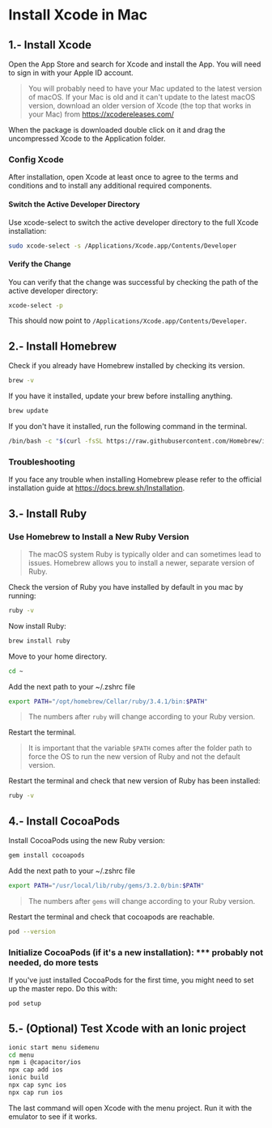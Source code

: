 
# Install Xcode in Mac




## 1.- Install Xcode

Open the App Store and search for Xcode and install the App.
You will need to sign in with your Apple ID account.

> You will probably need to have your Mac updated to the latest version of macOS.
> If your Mac is old and it can't update to the latest macOS version, download an older version of Xcode (the top that works in your Mac) from https://xcodereleases.com/

When the package is downloaded double click on it and drag the uncompressed Xcode to the Application folder.




### Config Xcode

After installation, open Xcode at least once to agree to the terms and conditions and to install any additional required components.




#### Switch the Active Developer Directory

Use xcode-select to switch the active developer directory to the full Xcode installation:

```bash
sudo xcode-select -s /Applications/Xcode.app/Contents/Developer
```




#### Verify the Change

You can verify that the change was successful by checking the path of the active developer directory:

```bash
xcode-select -p
```

This should now point to `/Applications/Xcode.app/Contents/Developer`.




## 2.- Install Homebrew

Check if you already have Homebrew installed by checking its version.

```bash
brew -v
```

If you have it installed, update your brew before installing anything.


```bash
brew update
```

If you don't have it installed, run the following command in the terminal.

```bash
/bin/bash -c "$(curl -fsSL https://raw.githubusercontent.com/Homebrew/install/HEAD/install.sh)"
```




### Troubleshooting

If you face any trouble when installing Homebrew please refer to the official installation guide at https://docs.brew.sh/Installation.




## 3.- Install Ruby

### Use Homebrew to Install a New Ruby Version

> The macOS system Ruby is typically older and can sometimes lead to issues.
> Homebrew allows you to install a newer, separate version of Ruby.

Check the version of Ruby you have installed by default in you mac by running:

```bash
ruby -v
```

Now install Ruby:

```bash
brew install ruby
```

Move to your home directory.

```bash
cd ~
```

Add the next path to your ~/.zshrc file

```bash
export PATH="/opt/homebrew/Cellar/ruby/3.4.1/bin:$PATH"
```
> The numbers after `ruby` will change according to your Ruby version.

Restart the terminal.

> It is important that the variable `$PATH` comes after the folder path to force the OS to run the new version of Ruby and not the default version.

Restart the terminal and check that new version of Ruby has been installed:

```bash
ruby -v
```




## 4.- Install CocoaPods

Install CocoaPods using the new Ruby version:

```bash
gem install cocoapods
```

Add the next path to your ~/.zshrc file

```bash
export PATH="/usr/local/lib/ruby/gems/3.2.0/bin:$PATH"
```

> The numbers after `gems` will change according to your Ruby version.

Restart the terminal and check that cocoapods are reachable.

```bash
pod --version
```




### Initialize CocoaPods (if it's a new installation): *** probably not needed, do more tests

If you've just installed CocoaPods for the first time, you might need to set up the master repo. Do this with:

```bash
pod setup
```




## 5.- (Optional) Test Xcode with an Ionic project

```bash
ionic start menu sidemenu
cd menu
npm i @capacitor/ios
npx cap add ios
ionic build
npx cap sync ios
npx cap run ios
```

The last command will open Xcode with the menu project.
Run it with the emulator to see if it works.
